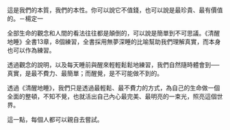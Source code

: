 這是我們的本質，我們的本性。你可以說它不值錢，也可以說是最珍貴、最有價值的。－楊定一

全部生命的觀念和人間的看法往往都是顛倒的，可以說是簡單到不可思議。《清醒地睡》全書13章，8個練習，全書採用無夢深睡的比喻幫助我們理解真實，而本身也可以作為練習。

透過觀念的說明，以及每天睡前與醒來輕輕鬆鬆地練習，我們自然隨時體會到──真實，是最不費力、最簡單；而醒覺，是不可能做不到的。

透過《清醒地睡》，我們只是透過最輕鬆、最不費力的方式，為自己的生命做一個全面的整頓，不知不覺，也就活出自己內心最完美、最明亮的一束光，照亮這個世界。

這一點，每個人都可以親自去嘗試。

